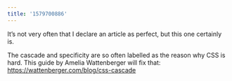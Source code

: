 ```yaml
---
title: '1579700886'
---
```

It’s not very often that I declare an article as perfect, but this one certainly is.

The cascade and specificity are so often labelled as the reason why CSS is hard. This guide by 
Amelia Wattenberger will fix that: <https://wattenberger.com/blog/css-cascade>